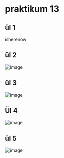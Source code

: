 # praktikum 13

## ül 1
isherenow
## ül 2
![image](https://github.com/MarkusMannil/Andmeturve_mannil/assets/83127947/fee0a0cd-8b38-46ac-ad5a-3e5377b6bfc8)
## ül 3
![image](https://github.com/MarkusMannil/Andmeturve_mannil/assets/83127947/958ed4b2-88a9-4421-9055-5ee15e7c8353)
## Ül 4
![image](https://github.com/MarkusMannil/Andmeturve_mannil/assets/83127947/4c18dadc-8549-49af-8e51-a04634d62e24)
## ül 5 
![image](https://github.com/MarkusMannil/Andmeturve_mannil/assets/83127947/2bfc8f60-93ca-45dc-9144-20a5cc9de050)
